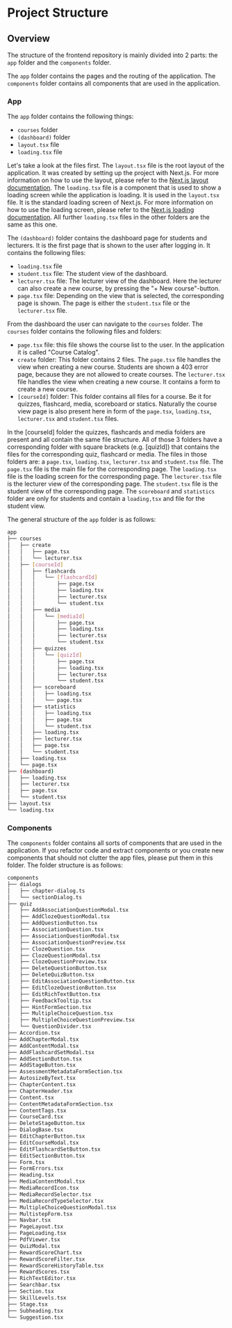 # Project Structure

## Overview

The structure of the frontend repository is mainly divided into 2 parts: the `app` folder and the `components` folder.

The `app` folder contains the pages and the routing of the application. The `components` folder contains all components that are used in the application.

### App

The `app` folder contains the following things:

- `courses` folder
- `(dashboard)` folder
- `layout.tsx` file
- `loading.tsx` file

Let's take a look at the files first.
The `layout.tsx` file is the root layout of the application. It was created by setting up the project with Next.js. For more information on how to use the layout, please refer to the [Next.js layout documentation](https://nextjs.org/docs/app/building-your-application/routing/pages-and-layouts).
The `loading.tsx` file is a component that is used to show a loading screen while the application is loading. It is used in the `layout.tsx` file. It is the standard loading screen of Next.js. For more information on how to use the loading screen, please refer to the [Next.js loading documentation](https://nextjs.org/docs/app/building-your-application/routing/loading-ui-and-streaming). All further `loading.tsx` files in the other folders are the same as this one.

The `(dashboard)` folder contains the dashboard page for students and lecturers. It is the first page that is shown to the user after logging in. It contains the following files:

- `loading.tsx` file
- `student.tsx` file: The student view of the dashboard.
- `lecturer.tsx` file: The lecturer view of the dashboard. Here the lecturer can also create a new course, by pressing the "+ New course"-button.
- `page.tsx` file: Depending on the view that is selected, the corresponding page is shown. The page is either the `student.tsx` file or the `lecturer.tsx` file.

From the dashboard the user can navigate to the `courses` folder. The `courses` folder contains the following files and folders:

- `page.tsx` file: this file shows the course list to the user. In the application it is called "Course Catalog".
- `create` folder: This folder contains 2 files. The `page.tsx` file handles the view when creating a new course. Students are shown a 403 error page, because they are not allowed to create courses. The `lecturer.tsx` file handles the view when creating a new course. It contains a form to create a new course.
- `[courseId]` folder: This folder contains all files for a course. Be it for quizzes, flashcard, media, scoreboard or statics. Naturally the course view page is also present here in form of the `page.tsx`, `loading.tsx`, `lecturer.tsx` and `student.tsx` files.

In the [courseId] folder the quizzes, flashcards and media folders are present and all contain the same file structure. All of those 3 folders have a corresponding folder with square brackets (e.g. [quizId]) that contains the files for the corresponding quiz, flashcard or media. The files in those folders are: a `page.tsx`, `loading.tsx`, `lecturer.tsx` and `student.tsx` file. The `page.tsx` file is the main file for the corresponding page. The `loading.tsx` file is the loading screen for the corresponding page. The `lecturer.tsx` file is the lecturer view of the corresponding page. The `student.tsx` file is the student view of the corresponding page.
The `scoreboard` and `statistics` folder are only for students and contain a `loading,tsx` and file for the student view.

The general structure of the `app` folder is as follows:

```bash
app
├── courses
│   ├── create
│   │   ├── page.tsx
│   │   └── lecturer.tsx
│   ├── [courseId]
│   │   ├── flashcards
│   │   │   └── [flashcardId]
│   │   │       ├── page.tsx
│   │   │       ├── loading.tsx
│   │   │       ├── lecturer.tsx
│   │   │       └── student.tsx
│   │   ├── media
│   │   │   └── [mediaId]
│   │   │       ├── page.tsx
│   │   │       ├── loading.tsx
│   │   │       ├── lecturer.tsx
│   │   │       └── student.tsx
│   │   ├── quizzes
│   │   │   └── [quizId]
│   │   │       ├── page.tsx
│   │   │       ├── loading.tsx
│   │   │       ├── lecturer.tsx
│   │   │       └── student.tsx
│   │   ├── scoreboard
│   │   │   ├── loading.tsx
│   │   │   └── page.tsx
│   │   ├── statistics
│   │   │   ├── loading.tsx
│   │   │   ├── page.tsx
│   │   │   └── student.tsx
│   │   ├── loading.tsx
│   │   ├── lecturer.tsx
│   │   ├── page.tsx
│   │   └── student.tsx
│   ├── loading.tsx
│   └── page.tsx
├── (dashboard)
│   ├── loading.tsx
│   ├── lecturer.tsx
│   ├── page.tsx
│   └── student.tsx
├── layout.tsx
└── loading.tsx
```

### Components

The `components` folder contains all sorts of components that are used in the application. If you refactor code and extract components or you create new components that should not clutter the app files, please put them in this folder. The folder structure is as follows:

```bash
components
├── dialogs
│   ├── chapter-dialog.ts
│   └── sectionDialog.ts
├── quiz
│   ├── AddAssociationQuestionModal.tsx
│   ├── AddClozeQuestionModal.tsx
│   ├── AddQuestionButton.tsx
│   ├── AssociationQuestion.tsx
│   ├── AssociationQuestionModal.tsx
│   ├── AssociationQuestionPreview.tsx
│   ├── ClozeQuestion.tsx
│   ├── ClozeQuestionModal.tsx
│   ├── ClozeQuestionPreview.tsx
│   ├── DeleteQuestionButton.tsx
│   ├── DeleteQuizButton.tsx
│   ├── EditAssociationQuestionButton.tsx
│   ├── EditClozeQuestionButton.tsx
│   ├── EditRichTextButton.tsx
│   ├── FeedbackTooltip.tsx
│   ├── HintFormSection.tsx
│   ├── MultipleChoiceQuestion.tsx
│   ├── MultipleChoiceQuestionPreview.tsx
│   └── QuestionDivider.tsx
├── Accordion.tsx
├── AddChapterModal.tsx
├── AddContentModal.tsx
├── AddFlashcardSetModal.tsx
├── AddSectionButton.tsx
├── AddStageButton.tsx
├── AssessmentMetadataFormSection.tsx
├── AutosizeByText.tsx
├── ChapterContent.tsx
├── ChapterHeader.tsx
├── Content.tsx
├── ContentMetadataFormSection.tsx
├── ContentTags.tsx
├── CourseCard.tsx
├── DeleteStageButton.tsx
├── DialogBase.tsx
├── EditChapterButton.tsx
├── EditCourseModal.tsx
├── EditFlashcardSetButton.tsx
├── EditSectionButton.tsx
├── Form.tsx
├── FormErrors.tsx
├── Heading.tsx
├── MediaContentModal.tsx
├── MediaRecordIcon.tsx
├── MediaRecordSelector.tsx
├── MediaRecordTypeSelector.tsx
├── MultipleChoiceQuestionModal.tsx
├── MultistepForm.tsx
├── Navbar.tsx
├── PageLayout.tsx
├── PageLoading.tsx
├── PdfViewer.tsx
├── QuizModal.tsx
├── RewardScoreChart.tsx
├── RewardScoreFilter.tsx
├── RewardScoreHistoryTable.tsx
├── RewardScores.tsx
├── RichTextEditor.tsx
├── Searchbar.tsx
├── Section.tsx
├── SkillLevels.tsx
├── Stage.tsx
├── Subheading.tsx
└── Suggestion.tsx
```
